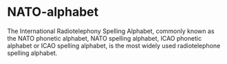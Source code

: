 # NATO-alphabet

The International Radiotelephony Spelling Alphabet, commonly known as the NATO phonetic alphabet, NATO spelling alphabet, ICAO phonetic alphabet or ICAO spelling alphabet, is the most widely used radiotelephone spelling alphabet.
